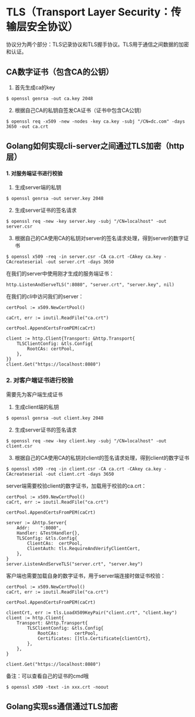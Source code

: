 # TLS（Transport Layer Security：传输层安全协议）
协议分为两个部分：TLS记录协议和TLS握手协议。TLS用于通信之间数据的加密和认证。

## CA数字证书（包含CA的公钥）

1. 首先生成ca的key
```
$ openssl genrsa -out ca.key 2048
```

2. 根据自己CA的私钥自签发CA证书（证书中包含CA公钥）
```
$ openssl req -x509 -new -nodes -key ca.key -subj "/CN=dc.com" -days 3650 -out ca.crt
```

## Golang如何实现cli-server之间通过TLS加密（http层）

#### 1. 对服务端证书进行校验

1. 生成server端的私钥
```
$ openssl genrsa -out server.key 2048
```

2. 生成server证书的签名请求
```
$ openssl req -new -key server.key -subj "/CN=localhost" -out server.csr
```

3. 根据自己的CA使用CA的私钥对server的签名请求处理，得到server的数字证书
```
$ openssl x509 -req -in server.csr -CA ca.crt -CAkey ca.key -CAcreateserial -out server.crt -days 3650
```

在我们的server中使用刚才生成的服务端证书：
```
http.ListenAndServeTLS(":8080", "server.crt", "server.key", nil)
```

在我们的cli中访问我们的server：
```
certPool := x509.NewCertPool()

caCrt, err := ioutil.ReadFile("ca.crt")

certPool.AppendCertsFromPEM(caCrt)

client := http.Client{Transport: &http.Transport{
	TLSClientConfig: &tls.Config{
		RootCAs: certPool,
	},
}}
client.Get("https://localhost:8080")
```

### 2. 对客户端证书进行校验
需要先为客户端生成证书
1. 生成client端的私钥
```
$ openssl genrsa -out client.key 2048
```

2. 生成server证书的签名请求
```
$ openssl req -new -key client.key -subj "/CN=localhost" -out client.csr
```

3. 根据自己的CA使用CA的私钥对client的签名请求处理，得到client的数字证书
```
$ openssl x509 -req -in client.csr -CA ca.crt -CAkey ca.key -CAcreateserial -out client.crt -days 3650
```

server端需要校验client的数字证书，加载用于校验的ca.crt：
```
certPool := x509.NewCertPool()
caCrt, err := ioutil.ReadFile("ca.crt")

certPool.AppendCertsFromPEM(caCrt)

server := &http.Server{
	Addr:    ":8080",
	Handler: &TestHandler{},
	TLSConfig: &tls.Config{
		ClientCAs:  certPool,
		ClientAuth: tls.RequireAndVerifyClientCert,
	},
}
server.ListenAndServeTLS("server.crt", "server.key")
```

客户端也需要加载自身的数字证书，用于server端连接时做证书校验：
```
certPool := x509.NewCertPool()
caCrt, err := ioutil.ReadFile("ca.crt")

certPool.AppendCertsFromPEM(caCrt)

clientCrt, err := tls.LoadX509KeyPair("client.crt", "client.key")
client := http.Client{
	Transport: &http.Transport{
		TLSClientConfig: &tls.Config{
			RootCAs:      certPool,
			Certificates: []tls.Certificate{clientCrt},
		},
	},
}

client.Get("https://localhost:8080")
```

备注：可以查看自己的证书的cmd哦
```
$ openssl x509 -text -in xxx.crt -noout
```

## Golang实现ss通信通过TLS加密